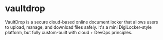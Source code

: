 # vaultdrop
VaultDrop is a secure cloud-based online document locker that allows users to upload, manage, and download files safely. It's a mini DigiLocker-style platform, but fully custom-built with cloud + DevOps principles.
